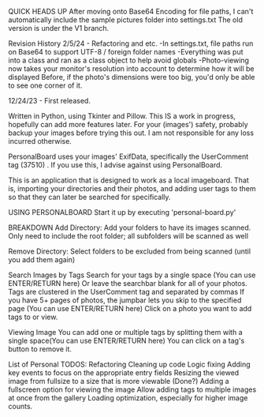 QUICK HEADS UP
After moving onto Base64 Encoding for file paths, I can't automatically include the sample pictures folder into settings.txt
The old version is under the V1 branch.

Revision History
2/5/24 - Refactoring and etc.
-In settings.txt, file paths run on Base64 to support UTF-8 / foreign folder names 
-Everything was put into a class and ran as a class object to help avoid globals
-Photo-viewing now takes your monitor's resolution into account to determine how it will be displayed
  Before, if the photo's dimensions were too big, you'd only be able to see one corner of it.

12/24/23 - First released.


Written in Python, using Tkinter and Pillow.
This IS a work in progress, hopefully can add more features later.
For your (images') safety, probably backup your images before trying this out. I am not responsible for any loss incurred otherwise.

PersonalBoard uses your images' ExifData, specifically the UserComment tag (37510) . If you use this, I advise against using PersonalBoard.


This is an application that is designed to work as a local imageboard. 
That is, importing your directories and their photos, and adding user tags to them so that they can later be searched for specifically.

USING PERSONALBOARD
Start it up by executing 'personal-board.py'

BREAKDOWN
Add Directory: Add your folders to have its images scanned.
Only need to include the root folder; all subfolders will be scanned as well

Remove Directory: 
Select folders to be excluded from being scanned (until you add them again)

Search Images by Tags
Search for your tags by a single space (You can use ENTER/RETURN here)
Or leave the searchbar blank for all of your photos.
Tags are clustered in the UserComment tag and separated by commas
If you have 5+ pages of photos, the jumpbar lets you skip to the specified page (You can use ENTER/RETURN here)
Click on a photo you want to add tags to or view.

Viewing Image
You can add one or multiple tags by splitting them with a single space(You can use ENTER/RETURN here)
You can click on a tag's button to remove it.

List of Personal TODOS: 
Refactoring
Cleaning up code
Logic fixing
Adding key events to focus on the appropriate entry fields
Resizing the viewed image from fullsize to a size that is more viewable (Done?)
Adding a fullscreen option for viewing the image
Allow adding tags to multiple images at once from the gallery
Loading optimization, especially for higher image counts.
